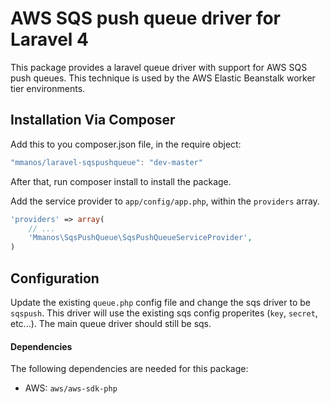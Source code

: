 # AWS SQS push queue driver for Laravel 4

This package provides a laravel queue driver with support for AWS SQS push queues. This technique is used by the AWS Elastic Beanstalk worker tier environments.

## Installation Via Composer

Add this to you composer.json file, in the require object:

```javascript
"mmanos/laravel-sqspushqueue": "dev-master"
```

After that, run composer install to install the package.

Add the service provider to `app/config/app.php`, within the `providers` array.

```php
'providers' => array(
	// ...
	'Mmanos\SqsPushQueue\SqsPushQueueServiceProvider',
)
```

## Configuration

Update the existing `queue.php` config file and change the sqs driver to be `sqspush`. This driver will use the existing sqs config properites (`key`, `secret`, etc...). The main queue driver should still be sqs.

#### Dependencies

The following dependencies are needed for this package:

* AWS: `aws/aws-sdk-php`
